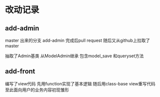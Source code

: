# 改动记录
## add-admin
master 出来的分支 add-admin
完成后pull request
随后又从github上拉取了master

抽取了Admin基类 从ModelAdmin继承
包含model_save 和queryset方法

## add-front
编写了view代码
先用function实现了基本逻辑
随后用class-base view重写代码
至此面向用户的业务内容初现雏形
